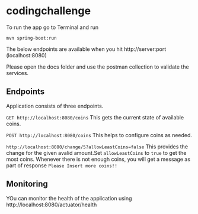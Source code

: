 # codingchallenge

To run the app go to Terminal and run

```mvn spring-boot:run```

The below endpoints are available when you hit http://server:port (localhost:8080)

Please open the docs folder and use the postman collection to validate the services.

## Endpoints
Application consists of three endpoints.

```GET http://localhost:8080/coins```
This gets the current state of available coins.

```POST http://localhost:8080/coins```
This helps to configure coins as needed.

```http://localhost:8080/change/5?allowLeastCoins=false```
This provides the change for the given avalid amount.Set ```allowLeastCoins``` to ```true``` to get the most coins.
Whenever there is not enough coins, you will get a message as part of response  ```Please Insert more coins!!```

## Monitoring
YOu can monitor the health of the application using http://localhost:8080/actuator/health
